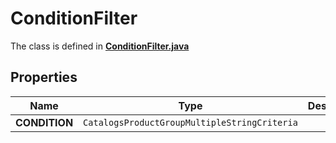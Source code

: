 

# ConditionFilter

The class is defined in **[ConditionFilter.java](../../src/main/java/org/openapitools/model/ConditionFilter.java)**

## Properties

Name | Type | Description | Notes
------------ | ------------- | ------------- | -------------
**CONDITION** | `CatalogsProductGroupMultipleStringCriteria` |  | 



